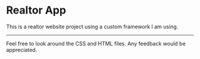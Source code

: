 # Realtor App
This is a realtor website project using a custom framework I am using.

_____

Feel free to look around the CSS and HTML files.  Any feedback would be appreciated.
